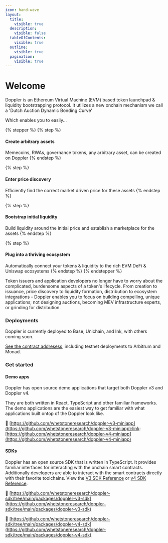 ```yaml
---
icon: hand-wave
layout:
  title:
    visible: true
  description:
    visible: false
  tableOfContents:
    visible: true
  outline:
    visible: true
  pagination:
    visible: true
---
```


# Welcome

Doppler is an Ethereum Virtual Machine (EVM) based token launchpad & liquidity bootstrapping protocol. It utilizes a new onchain mechanism we call a 'Dutch Auction Dynamic Bonding Curve'

Which enables you to easily...

{% stepper %}
{% step %}
#### Create arbitrary assets

Memecoins, RWAs, governance tokens, any arbitrary asset, can be created on Doppler
{% endstep %}

{% step %}
#### Enter price discovery

Efficiently find the correct market driven price for these assets
{% endstep %}

{% step %}
#### Bootstrap initial liquidity

Build liquidity around the initial price and establish a marketplace for the assets
{% endstep %}

{% step %}
#### Plug into a thriving ecosystem

Automatically connect your tokens & liquidity to the rich EVM DeFi & Uniswap ecosystems
{% endstep %}
{% endstepper %}

Token issuers and application developers no longer have to worry about the complicated, burdensome aspects of a token's lifecycle. From creation to issuance, price discovery to liquidity formation, distribution to ecosystem integrations - Doppler enables you to focus on building compelling, unique applications; not designing auctions, becoming MEV infrastructure experts, or grinding for distribution.

### Deployments

Doppler is currently deployed to Base, Unichain, and Ink, with others coming soon.

[See the contract addresess](resources/contract-addresses.md), including testnet deployments to Arbitrum and Monad.

### Get started

#### Demo apps

Doppler has open source demo applications that target both Doppler v3 and Doppler v4.

They are both written in React, TypeScript and other familiar frameworks. The demo applications are the easiest way to get familiar with what applications built ontop of the Doppler look like.

:link: [https://github.com/whetstoneresearch/doppler-v3-miniapp](https://github.com/whetstoneresearch/doppler-v3-miniapp):link: [https://github.com/whetstoneresearch/doppler-v4-miniapp](https://github.com/whetstoneresearch/doppler-v4-miniapp)

#### SDKs

Doppler has an open source SDK that is written in TypeScript. It provides familiar interfaces for interacting with the onchain smart contracts. Additionally developers are able to interact with the smart contracts directly with their favorite toolchains. View the [V3 SDK Reference](https://docs.doppler.lol/doppler-v3-sdk-reference/factory) or [v4 SDK Reference](https://docs.doppler.lol/doppler-v4-sdk-reference/factory).

:link: [https://github.com/whetstoneresearch/doppler-sdk/tree/main/packages/doppler-v3-sdk](https://github.com/whetstoneresearch/doppler-sdk/tree/main/packages/doppler-v3-sdk)

:link: [https://github.com/whetstoneresearch/doppler-sdk/tree/main/packages/doppler-v4-sdk](https://github.com/whetstoneresearch/doppler-sdk/tree/main/packages/doppler-v4-sdk)
